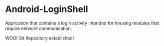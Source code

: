 Android-LoginShell
==================

Application that contains a login activity intended for housing modules that require network communication.


WOO! Git Repository established!

